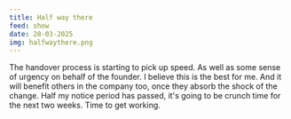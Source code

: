 ```yaml
---
title: Half way there
feed: show
date: 28-03-2025
img: halfwaythere.png
---
```

The handover process is starting to pick up speed. As well as some sense of urgency on behalf of the founder. I believe this is the best for me. And it will benefit others in the company too, once they absorb the shock of the change. Half my notice period has passed, it's going to be crunch time for the next two weeks. Time to get working.